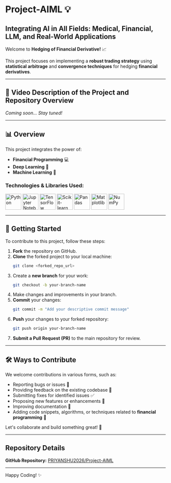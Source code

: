 # <a name="top"></a>Project-AIML 💡

## Integrating AI in All Fields: Medical, Financial, LLM, and Real-World Applications

Welcome to **Hedging of Financial Derivative!** 📈

This project focuses on implementing a **robust trading strategy** using **statistical arbitrage** and **convergence techniques** for hedging **financial derivatives**.

---

## 🎥 Video Description of the Project and Repository Overview

*Coming soon... Stay tuned!*

---

## 📊 Overview 

This project integrates the power of:

- **Financial Programming** 💻
- **Deep Learning** 🧠
- **Machine Learning** 🤖

### Technologies & Libraries Used:

<p align="left">
  <img src="https://upload.wikimedia.org/wikipedia/commons/c/c3/Python-logo-notext.svg" alt="Python" width="50" height="50"/>
  <img src="https://upload.wikimedia.org/wikipedia/commons/3/38/Jupyter_logo.svg" alt="Jupyter Notebook" width="50" height="50"/>
  <img src="https://upload.wikimedia.org/wikipedia/commons/2/2d/Tensorflow_logo.svg" alt="TensorFlow" width="50" height="50"/>
  <img src="https://upload.wikimedia.org/wikipedia/commons/1/1a/Scikit-learn_logo.svg" alt="Scikit-learn" width="50" height="50"/>
  <img src="https://upload.wikimedia.org/wikipedia/commons/2/28/Pandas_logo.svg" alt="Pandas" width="50" height="50"/>
  <img src="https://upload.wikimedia.org/wikipedia/commons/8/84/Matplotlib_icon.svg" alt="Matplotlib" width="50" height="50"/>
  <img src="https://upload.wikimedia.org/wikipedia/commons/0/05/NumPy_logo_2020.svg" alt="NumPy" width="50" height="50"/>
</p>

---

## 🚀 Getting Started 

To contribute to this project, follow these steps:

1. **Fork** the repository on GitHub.
2. **Clone** the forked project to your local machine:
   ```bash
   git clone <forked_repo_url>
   ```
3. Create a **new branch** for your work:
   ```bash
   git checkout -b your-branch-name
   ```
4. Make changes and improvements in your branch.
5. **Commit** your changes:
   ```bash
   git commit -m "Add your descriptive commit message"
   ```
6. **Push** your changes to your forked repository:
   ```bash
   git push origin your-branch-name
   ```
7. **Submit a Pull Request (PR)** to the main repository for review.

---

## 🛠️ Ways to Contribute 

We welcome contributions in various forms, such as:

- Reporting bugs or issues 🐞
- Providing feedback on the existing codebase 💬
- Submitting fixes for identified issues ✅
- Proposing new features or enhancements 🚀
- Improving documentation 📝
- Adding code snippets, algorithms, or techniques related to **financial programming** 💼

Let's collaborate and build something great! 💪

---

## Repository Details 

**GitHub Repository:** [PRIYANSHU2026/Project-AIML](https://github.com/PRIYANSHU2026/Project-AIML)

---

Happy Coding! ✨


